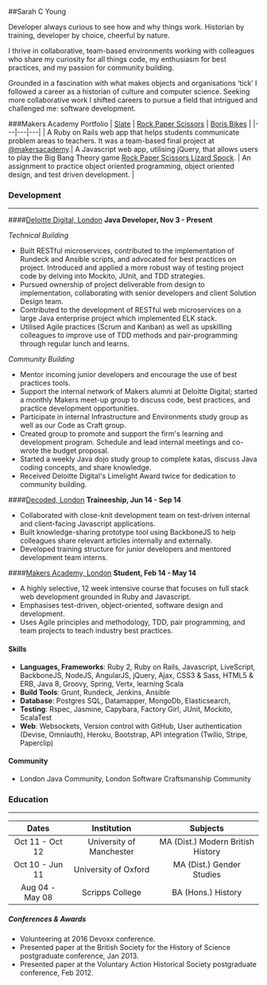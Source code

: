 ##Sarah C Young

Developer always curious to see how and why things work. Historian by training, developer by choice, cheerful by nature.

I thrive in collaborative, team-based environments working with colleagues who share my curiosity for all things code, my enthusiasm for best practices, and my passion for community building.

Grounded in a fascination with what makes objects and organisations ‘tick’ I followed a career as a historian of culture and computer science. Seeking more collaborative work I shifted careers to pursue a field that intrigued and challenged me: software development.

###Makers Academy Portfolio
| [Slate](https://github.com/slateapp/slate) | [Rock Paper Scissors](https://github.com/sarahseewhy/RockPaperScissors) | [Boris Bikes](https://github.com/sarahseewhy/boris-bike) |
|---|---|---|
| A Ruby on Rails web app that helps students communicate problem areas to teachers. It was a team-based final project at [@makersacademy](https://github.com/makersacademy).| A Javascript web app, utilising jQuery, that allows users to play the Big Bang Theory game [Rock Paper Scissors Lizard Spock](https://www.youtube.com/watch?v=iapcKVn7DdY). | An assignment to practice object oriented programming, object oriented design, and test driven development. |

### Development
---------------

####[Deloitte Digital, London](http://www.deloittedigital.com/eu/)
**Java Developer, Nov 3 - Present**

_Technical Building_
* Built RESTful microservices, contributed to the implementation of Rundeck and Ansible scripts, and advocated for best practices on project. Introduced and applied a more robust way of testing project code by delving into Mockito, JUnit, and TDD strategies.
* Pursued ownership of project deliverable from design to implementation, collaborating with senior developers and client Solution Design team.
* Contributed to the development of RESTful web microservices on a large Java enterprise project which implemented ELK stack.
* Utilised Agile practices (Scrum and Kanban) as well as upskilling colleagues to improve use of TDD methods and pair-programming through regular lunch and learns.

_Community Building_
* Mentor incoming junior developers and encourage the use of best practices tools.
* Support the internal network of Makers alumni at Deloitte Digital; started a monthly Makers meet-up group to discuss code, best practices, and practice development opportunities.
* Participate in internal Infrastructure and Environments study group as well as our Code as Craft group.
* Created group to promote and support the firm's learning and development program. Schedule and lead internal meetings and co-wrote the budget proposal.
* Started a weekly Java dojo study group to complete katas, discuss Java coding concepts, and share knowledge.
* Received Deloitte Digital's Limelight Award twice for dedication to community building.


####[Decoded, London](http://www.decoded.co/)
**Traineeship, Jun 14 - Sep 14**
* Collaborated with close-knit development team on test-driven internal and client-facing Javascript applications.
* Built knowledge-sharing prototype tool using BackboneJS to help colleagues share relevant articles internally and externally.
* Developed training structure for junior developers and mentored development team interns.

####[Makers Academy, London](http://www.makersacademy.com)
**Student, Feb 14 - May 14**
* A highly selective, 12 week intensive course that focuses on full stack web development grounded in Ruby and Javascript.
* Emphasises test-driven, object-oriented, software design and development.
* Uses Agile principles and methodology, TDD, pair programming, and team projects to teach industry best practices.

#### Skills
* __Languages, Frameworks__: Ruby 2, Ruby on Rails, Javascript, LiveScript, BackboneJS, NodeJS, AngularJS, jQuery, Ajax, CSS3 & Sass, HTML5 & ERB, Java 8, Groovy, Spring, Vertx, learning Scala
* __Build Tools__: Grunt, Rundeck, Jenkins, Ansible
* __Database__: Postgres SQL, Datamapper, MongoDb, Elasticsearch,
* __Testing__: Rspec, Jasmine, Capybara, Factory Girl, JUnit, Mockito, ScalaTest
* __Web__: Websockets, Version control with GitHub, User authentication (Devise, Omniauth), Heroku, Bootstrap, API integration (Twilio, Stripe, Paperclip)

#### Community
* London Java Community, London Software Craftsmanship Community

### Education
------------
|       Dates       |        Institution         |            Subjects                   |
| :---------------: | :------------------------: | :-----------------------------------: |
| Oct 11 - Oct 12   | University of Manchester   | MA (Dist.) Modern British History     |
| Oct 10 - Jun 11   | University of Oxford       | MA (Dist.) Gender Studies             |
| Aug 04 - May 08   | Scripps College            | BA (Hons.) History                    |

##### Conferences & Awards
- Volunteering at 2016 Devoxx conference.
- Presented paper at the British Society for the History of Science postgraduate conference, Jan 2013.
- Presented paper at the Voluntary Action Historical Society postgraduate conference, Feb 2012.
